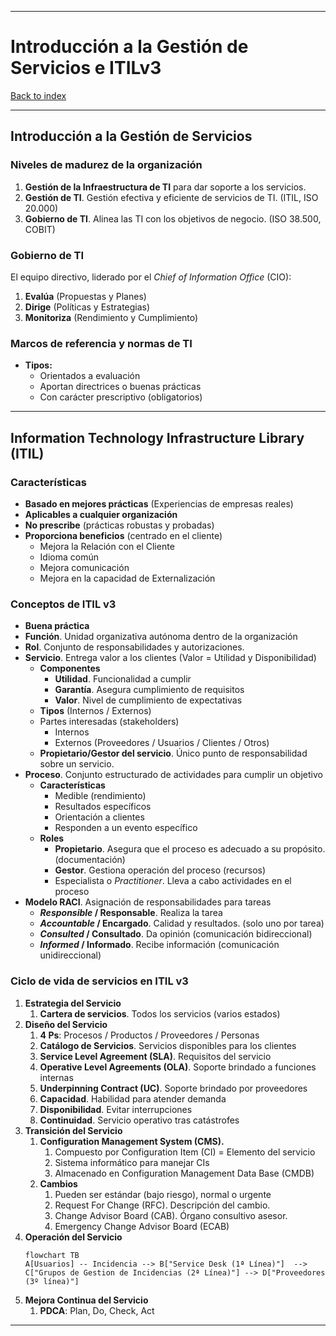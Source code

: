 
---
# Introducción a la Gestión de Servicios e ITILv3

[Back to index](../CS/OS/README.md)

---
## Introducción a la Gestión de Servicios
### Niveles de madurez de la organización
1. **Gestión de la Infraestructura de TI** para dar soporte a los servicios.
2. **Gestión de TI**. Gestión efectiva y eficiente de servicios de TI. (ITIL, ISO 20.000)
3. **Gobierno de TI**. Alinea las TI con los objetivos de negocio. (ISO 38.500, COBIT)
### Gobierno de TI
El equipo directivo, liderado por el *Chief of Information Office* (CIO):
1. **Evalúa** (Propuestas y Planes)
2. **Dirige** (Políticas y Estrategias)
3. **Monitoriza** (Rendimiento y Cumplimiento)
### Marcos de referencia y normas de TI
- **Tipos:**
	- Orientados a evaluación 
	- Aportan directrices o buenas prácticas
	- Con carácter prescriptivo (obligatorios)
---
## Information Technology Infrastructure Library (ITIL)
### Características
- **Basado en mejores prácticas** (Experiencias de empresas reales)
- **Aplicables a cualquier organización**
- **No prescribe** (prácticas robustas y probadas)
- **Proporciona beneficios** (centrado en el cliente)
	- Mejora la Relación con el Cliente
	- Idioma común
	- Mejora comunicación
	- Mejora en la capacidad de Externalización
### Conceptos de ITIL v3
- **Buena práctica**
- **Función**. Unidad organizativa autónoma dentro de la organización
- **Rol**. Conjunto de responsabilidades y autorizaciones.
- **Servicio**. Entrega valor a los clientes (Valor = Utilidad y Disponibilidad)
	- **Componentes**
		- **Utilidad**. Funcionalidad a cumplir
		- **Garantía**. Asegura cumplimiento de requisitos
		- **Valor**. Nivel de cumplimiento de expectativas
	- **Tipos** (Internos / Externos)
	- Partes interesadas (stakeholders)
		- Internos
		- Externos (Proveedores / Usuarios / Clientes / Otros)
	- **Propietario/Gestor del servicio**. Único punto de responsabilidad sobre un servicio.
- **Proceso**. Conjunto estructurado de actividades para cumplir un objetivo
	- **Características**
		- Medible (rendimiento)
		- Resultados específicos
		- Orientación a clientes
		- Responden a un evento específico
	- **Roles**
		- **Propietario**. Asegura que el proceso es adecuado a su propósito. (documentación)
		- **Gestor**. Gestiona operación del proceso (recursos)
		- Especialista o *Practitioner*. Lleva a cabo actividades en el proceso
- **Modelo RACI**. Asignación de responsabilidades para tareas
	- ***Responsible* / Responsable**. Realiza la tarea
	- ***Accountable* / Encargado**. Calidad y resultados. (solo uno por tarea)
	- ***Consulted* / Consultado**. Da opinión (comunicación bidireccional)
	- ***Informed* / Informado**. Recibe información (comunicación unidireccional)
### Ciclo de vida de servicios en ITIL v3
1. **Estrategia del Servicio**
	1. **Cartera de servicios**. Todos los servicios (varios estados)
2. **Diseño del Servicio**
	1. **4 Ps**: Procesos / Productos / Proveedores / Personas
	2. **Catálogo de Servicios**. Servicios disponibles para los clientes
	3. **Service Level Agreement (SLA)**. Requisitos del servicio
	4. **Operative Level Agreements (OLA)**. Soporte brindado a funciones internas
	5. **Underpinning Contract (UC)**. Soporte brindado por proveedores
	6. **Capacidad**. Habilidad para atender demanda
	7. **Disponibilidad**. Evitar interrupciones
	8. **Continuidad**. Servicio operativo tras catástrofes
3. **Transición del Servicio**
	1. **Configuration Management System (CMS).**
		1. Compuesto por Configuration Item (CI) = Elemento del servicio
		2. Sistema informático para manejar CIs
		3. Almacenado en Configuration Management Data Base (CMDB)
	2. **Cambios**
		1. Pueden ser estándar (bajo riesgo), normal o urgente
		2. Request For Change (RFC). Descripción del cambio.
		3. Change Advisor Board (CAB). Órgano consultivo asesor.
		4. Emergency Change Advisor Board (ECAB)
4. **Operación del Servicio**
	```mermaid
	flowchart TB
	A[Usuarios] -- Incidencia --> B["Service Desk (1ª Línea)"]  --> C["Grupos de Gestion de Incidencias (2ª Línea)"] --> D["Proveedores (3º línea)"]
	```
5. **Mejora Continua del Servicio**
	1. **PDCA**: Plan, Do, Check, Act
---  